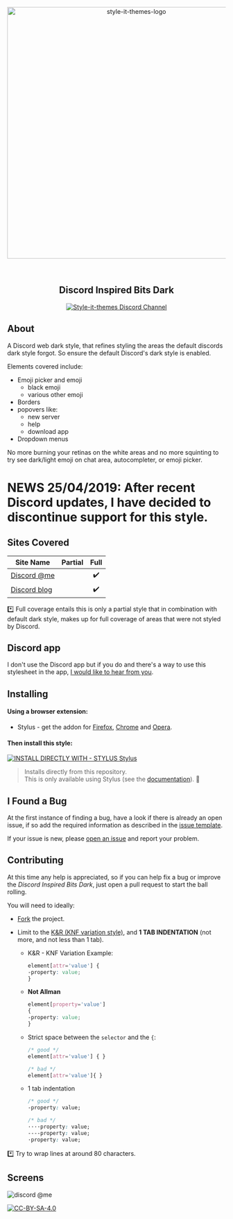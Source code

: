 <p align="center">
  <img alt="style-it-themes-logo" src="https://cdn.rawgit.com/style-it-themes/style-it-themes-logos/864bb0c047a612c2c07089901e33d33199c81ef9/style-it-themes-logo-full.svg" width="580">
</p>
<br>
<h2 align="center"><strong>Discord Inspired Bits Dark</strong></h2>
<p align="center">
  <a href="https://discord.gg/MhwZjV">
    <img src="https://img.shields.io/badge/style--it--themes-discord%20channel-blue.svg?style=for-the-badge" alt="Style-it-themes Discord Channel">
  </a>
</p>

## About

A Discord web dark style, that refines styling the areas the default discords dark style forgot.
So ensure the default Discord's dark style is enabled.

Elements covered include:
* Emoji picker and emoji
  * black emoji
  * various other emoji
* Borders
* popovers like:
  * new server
  * help
  * download app
* Dropdown menus

No more burning your retinas on the white areas and no more squinting to try see dark/light emoji on chat area, autocompleter, or emoji picker.

# NEWS 25/04/2019: After recent Discord updates, I have decided to discontinue support for this style.

## Sites Covered

| Site Name                                           | Partial              | Full                 |
| --------------------------------------------------- | :------------------: | :------------------: |
| [Discord @me](https://discordapp.com/channels/@me)  |                      |  :heavy_check_mark:  |
| [Discord blog](https://blog.discordapp.com/)  |                      |  :heavy_check_mark:  |

:asterisk: Full coverage entails this is only a partial style that in combination with default dark style,
makes up for full coverage of areas that were not styled by Discord.

## Discord app
I don't use the Discord app but if you do and there's a way to use this stylesheet in the app,
[I would like to hear from you](https://github.com/style-it-themes/discord-inspired-bits-dark/issues/new).

## Installing

#### Using a browser extension:
* Stylus - get the addon for [Firefox](https://addons.mozilla.org/en-US/firefox/addon/styl-us/), [Chrome](https://chrome.google.com/webstore/detail/stylus/clngdbkpkpeebahjckkjfobafhncgmne) and [Opera](https://addons.opera.com/en-gb/extensions/details/stylus/).

#### Then install this style:  
[![INSTALL DIRECTLY WITH - STYLUS Stylus](https://img.shields.io/badge/Install_directly_with-Stylus-21d1d0.svg?longCache=true&style=for-the-badge)](https://raw.githubusercontent.com/style-it-themes/discord-inspired-bits-dark/master/discord-inspired-bits-dark.user.css)
  >Installs directly from this repository.  
  >This is only available using Stylus (see the [documentation](https://github.com/openstyles/stylus/wiki/Usercss)). :tada:

## I Found a Bug

At the first instance of finding a bug, have a look if there is already an open issue, if so add the required information as described in the [issue template](.github/ISSUE_TEMPLATE.md).

If your issue is new, please [open an issue](https://github.com/style-it-themes/discord-inspired-bits-dark/issues/new) and report your problem.

## Contributing

At this time any help is appreciated, so if you can help fix a bug or improve the *Discord Inspired Bits Dark*, just open a pull request to start the ball rolling.

You will need to ideally:

* [Fork](https://github.com/style-it-themes/discord-inspired-bits-dark/fork) the project.

* Limit to the [K&R (KNF variation style)](https://en.wikipedia.org/wiki/Indentation_style#Variant:_BSD_KNF), and **1 TAB INDENTATION** (not more, and not less than 1 tab).

  * K&R - KNF Variation Example:
	```css
	element[attr='value'] {
	-property: value;
	}
	```

  * **Not Allman**
	```css
	element[property='value']
	{
	-property: value;
	}
	```

  * Strict space between the `selector` and the `{`:
	```css
	/* good */
	element[attr='value'] { }

	/* bad */
	element[attr='value']{ }
	```

  * 1 tab indentation
	```css
	/* good */
	-property: value;

	/* bad */
	····property: value;
	----property: value;
	·property: value;
	```

:asterisk: Try to wrap lines at around 80 characters.

## Screens

![discord @me](/screens/discord.gif)

[![CC-BY-SA-4.0](https://img.shields.io/badge/License-CC--BY--SA--4.0-blue.svg?longCache=true&style=for-the-badge)](LICENSE)
